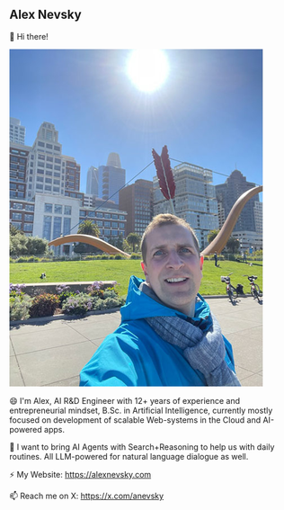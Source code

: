 ## Alex Nevsky

👋 Hi there!

<picture>
  <img alt="Alex Nevsky" src="https://github.com/anevsky/anevsky/blob/main/alex-sf.jpg">
</picture>

😄 I'm Alex, AI R&D Engineer with 12+ years of experience and entrepreneurial mindset, B.Sc. in Artificial Intelligence, currently mostly focused on development of scalable Web-systems in the Cloud and AI-powered apps.

🔭 I want to bring AI Agents with Search+Reasoning to help us with daily routines. All LLM-powered for natural language dialogue as well.

⚡ My Website: https://alexnevsky.com

📫 Reach me on X: https://x.com/anevsky

<!--
**anevsky/anevsky** is a ✨ _special_ ✨ repository because its `README.md` (this file) appears on your GitHub profile.

Here are some ideas to get you started:

Hi there 👋
- 🔭 I’m currently working on ...
- 🌱 I’m currently learning ...
- 👯 I’m looking to collaborate on ...
- 🤔 I’m looking for help with ...
- 💬 Ask me about ...
- 📫 How to reach me: ...
- 😄 Pronouns: ...
- ⚡ Fun fact: ...
-->
